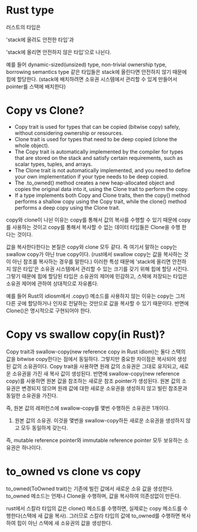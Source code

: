 # Rust type
러스트의 타입은

'stack에 올려도 안전한 타입'과

'stack에 올리면 안전하지 않은 타입'으로 나뉜다.

예를 들어 dynamic-sized(unsized) type, non-trivial ownership type, borrowing semantics type
같은 타입들은 stack에 올린다면 안전하지 않기 때문에 힙에 할당한다.
(stack에 배치하려면 소유권 시스템에서 관리할 수 있게 만들어서 pointer를 스택에 배치한다)


# Copy vs Clone?

- Copy trait is used for types that can be copied (bitwise copy) safely,
  without considering ownership or resources.
- Clone trait is used for types that need to be deep copied (clone the whole object).
- The Copy trait is automatically implemented by the compiler for types that
  are stored on the stack and satisfy certain requirements,
  such as scalar types, tuples, and arrays.
- The Clone trait is not automatically implemented, and you need to define your
  own implementation if your type needs to be deep copied.
- The .to_owned() method creates a new heap-allocated object and copies
  the original data into it, using the Clone trait to perform the copy.
- If a type implements both Copy and Clone traits, then the copy() method performs
  a shallow copy using the Copy trait, while the clone() method performs a deep copy
  using the Clone trait.


copy와 clone이 나뉜 이유는 copy를 통해서 값의 복사를 수행할 수 있기 때문에 copy를 사용하는 것이고
copy를 통해서 복사할 수 없는 데이터 타입들은 Clone을 수행 한다는 것이다.

값을 복사한다한다는 본질은 copy와 clone 모두 같다. 즉 여기서 말하는 copy는 swallow copy가 아닌 true copy이다.
(rust에서 swallow copy는 값을 복사하는 것이 아닌 참조를 복사하는 경우를 말한다.)
이러한 특성 때문에 'stack에 올리면 안전하지 않은 타입'은 소유권 시스템에서 관리할 수 있는 크기를 갖기 위해
힙에 할당 시킨다. 그렇기 때문에 힙에 할당된 타입은 소유권의 제어에 민감하고,
스택에 저장되는 타입은 소유권 제어에 관하여 상대적으로 자유롭다.

예를 들어 Rust의 idiosm에서 .copy() 메소드를 사용하지 않는 이유는
copy는 그저 다른 곳에 할당하거나 인자로 전달하는 것만으로 값을 복사할 수 있기 때문이다.
반면에 Clone()은 명시적으로 구현되어야 한다.

# Copy vs swallow copy(in Rust)?
Copy trait과 swallow-copy(new reference copy in Rust idiom)는 둘다 스택의 값을 bitwise copy한다는 점에서
동일하다. 그렇지만 중요한 차이점은 복사되어 생성된 값의 소유권이다.
Copy trait을 사용하면 원래 값의 소유권은 그대로 유지되고, 새로운 소유권을 가진 새 복사 값이 생성된다.
반면에 swallow-copy(new reference copy)를 사용하면 원본 값을 참조하는 새로운 참조 pointer가 생성된다.
원본 값의 소유권은 변경되지 않으며 원래 값에 대한 새로운 소유권을 생성하지 않고 빌린 참조문과 동일한 소유권을 가진다.

즉, 원본 값의 레퍼런스에 swallow-copy를 몇번 수행하든 소유권은 1개이다.
1. 원본 값의 소유권. 이것을 몇번을 swallow-copy하든 새로운 소유권을 생성하지 않고 모두 동일하게 갖는다.

즉, mutable reference pointer와 immutable reference pointer 모두 보유하는 소유권은 하나이다.

# to_owned vs clone vs copy
to_owned(ToOwned trait)는 기존에 빌린 값에서 새로운 소유 값을 생성한다.
to_owned 메소드는 언제나 Clone을 수행하며, 값을 복사하여 의존성없이 만든다.

rust에서 스칼라 타입의 값은 clone() 메소드를 수행하면, 실제로는 copy 메소드를 수행한다(스택에 새 값을 복사).
그러므로 스칼라 타입의 값에 to_owned를 수행하면 복사하여 힙이 아닌 스택에 새 소유권의 값을 생성한다.
